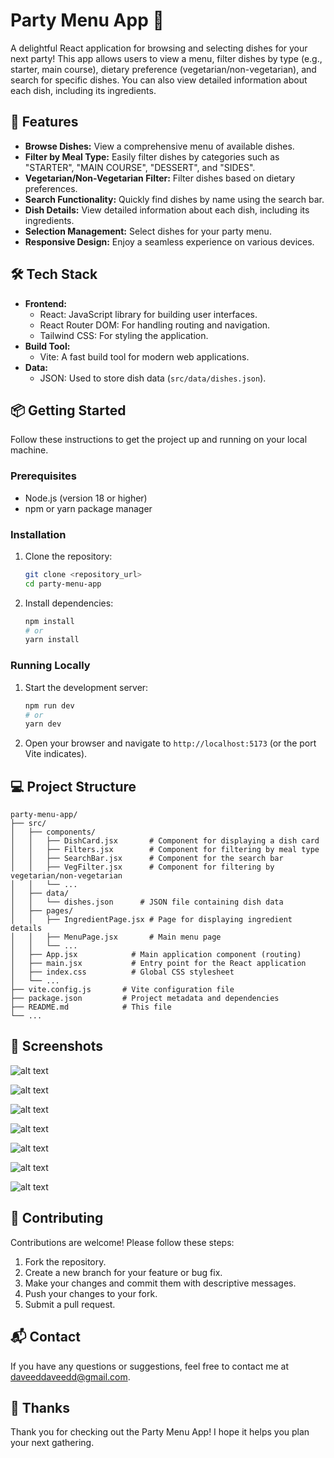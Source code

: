 # Party Menu App 🎉

A delightful React application for browsing and selecting dishes for your next party! This app allows users to view a menu, filter dishes by type (e.g., starter, main course), dietary preference (vegetarian/non-vegetarian), and search for specific dishes. You can also view detailed information about each dish, including its ingredients.

## 🚀 Features

*   **Browse Dishes:** View a comprehensive menu of available dishes.
*   **Filter by Meal Type:** Easily filter dishes by categories such as "STARTER", "MAIN COURSE", "DESSERT", and "SIDES".
*   **Vegetarian/Non-Vegetarian Filter:** Filter dishes based on dietary preferences.
*   **Search Functionality:** Quickly find dishes by name using the search bar.
*   **Dish Details:** View detailed information about each dish, including its ingredients.
*   **Selection Management:** Select dishes for your party menu.
*   **Responsive Design:** Enjoy a seamless experience on various devices.

## 🛠️ Tech Stack

*   **Frontend:**
    *   React: JavaScript library for building user interfaces.
    *   React Router DOM: For handling routing and navigation.
    *   Tailwind CSS: For styling the application.
*   **Build Tool:**
    *   Vite: A fast build tool for modern web applications.
*   **Data:**
    *   JSON: Used to store dish data (`src/data/dishes.json`).

## 📦 Getting Started

Follow these instructions to get the project up and running on your local machine.

### Prerequisites

*   Node.js (version 18 or higher)
*   npm or yarn package manager

### Installation

1.  Clone the repository:

    ```bash
    git clone <repository_url>
    cd party-menu-app
    ```

2.  Install dependencies:

    ```bash
    npm install
    # or
    yarn install
    ```

### Running Locally

1.  Start the development server:

    ```bash
    npm run dev
    # or
    yarn dev
    ```

2.  Open your browser and navigate to `http://localhost:5173` (or the port Vite indicates).

## 💻 Project Structure

```
party-menu-app/
├── src/
│   ├── components/
│   │   ├── DishCard.jsx       # Component for displaying a dish card
│   │   ├── Filters.jsx        # Component for filtering by meal type
│   │   ├── SearchBar.jsx      # Component for the search bar
│   │   ├── VegFilter.jsx      # Component for filtering by vegetarian/non-vegetarian
│   │   └── ...
│   ├── data/
│   │   └── dishes.json      # JSON file containing dish data
│   ├── pages/
│   │   ├── IngredientPage.jsx # Page for displaying ingredient details
│   │   ├── MenuPage.jsx       # Main menu page
│   │   └── ...
│   ├── App.jsx            # Main application component (routing)
│   ├── main.jsx           # Entry point for the React application
│   ├── index.css          # Global CSS stylesheet
│   └── ...
├── vite.config.js       # Vite configuration file
├── package.json         # Project metadata and dependencies
├── README.md            # This file
└── ...
```

## 📸 Screenshots

![alt text](image.png)

![alt text](image-1.png)

![alt text](image-2.png)


![alt text](image-3.png)

![alt text](image-4.png)


![alt text](image-5.png)


![alt text](image-6.png)


## 🤝 Contributing

Contributions are welcome! Please follow these steps:

1.  Fork the repository.
2.  Create a new branch for your feature or bug fix.
3.  Make your changes and commit them with descriptive messages.
4.  Push your changes to your fork.
5.  Submit a pull request.


## 📬 Contact

If you have any questions or suggestions, feel free to contact me at [daveeddaveedd@gmail.com](mailto:daveeddaveedd@gmail.com).

## 💖 Thanks

Thank you for checking out the Party Menu App! I hope it helps you plan your next gathering.
